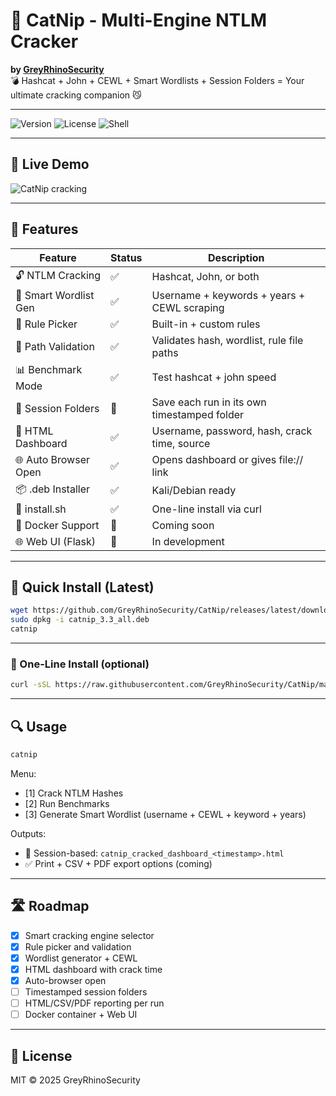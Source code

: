 # 🐾 CatNip - Multi-Engine NTLM Cracker

**by [GreyRhinoSecurity](https://github.com/GreyRhinoSecurity)**  
💣 Hashcat + John + CEWL + Smart Wordlists + Session Folders = Your ultimate cracking companion 😼

---

![Version](https://img.shields.io/badge/version-v3.3-blue)
![License](https://img.shields.io/badge/license-MIT-green)
![Shell](https://img.shields.io/badge/language-shell-lightgrey)

---

## 📸 Live Demo

![CatNip cracking](screenshots/catnip_v33_cracking.png)

---

## 🧠 Features

| Feature              | Status | Description                                        |
|----------------------|--------|----------------------------------------------------|
| 🔓 NTLM Cracking     | ✅     | Hashcat, John, or both                             |
| 🧠 Smart Wordlist Gen| ✅     | Username + keywords + years + CEWL scraping        |
| 🎯 Rule Picker       | ✅     | Built-in + custom rules                            |
| 📂 Path Validation   | ✅     | Validates hash, wordlist, rule file paths          |
| 📊 Benchmark Mode    | ✅     | Test hashcat + john speed                          |
| 💾 Session Folders   | 🚧     | Save each run in its own timestamped folder        |
| 🧾 HTML Dashboard    | ✅     | Username, password, hash, crack time, source       |
| 🌐 Auto Browser Open | ✅     | Opens dashboard or gives file:// link              |
| 📦 .deb Installer    | ✅     | Kali/Debian ready                                  |
| 📜 install.sh        | ✅     | One-line install via curl                          |
| 🐳 Docker Support    | 🚧     | Coming soon                                        |
| 🌐 Web UI (Flask)    | 🚧     | In development                                     |

---

## 🚀 Quick Install (Latest)

```bash
wget https://github.com/GreyRhinoSecurity/CatNip/releases/latest/download/catnip_3.3_all.deb
sudo dpkg -i catnip_3.3_all.deb
catnip
```

---

### 🐾 One-Line Install (optional)

```bash
curl -sSL https://raw.githubusercontent.com/GreyRhinoSecurity/CatNip/main/install_catnip.sh | bash
```

---

## 🔍 Usage

```bash
catnip
```

Menu:
- [1] Crack NTLM Hashes
- [2] Run Benchmarks
- [3] Generate Smart Wordlist (username + CEWL + keyword + years)

Outputs:
- 🧾 Session-based: `catnip_cracked_dashboard_<timestamp>.html`
- ✅ Print + CSV + PDF export options (coming)

---

## 🛣️ Roadmap

- [x] Smart cracking engine selector
- [x] Rule picker and validation
- [x] Wordlist generator + CEWL
- [x] HTML dashboard with crack time
- [x] Auto-browser open
- [ ] Timestamped session folders
- [ ] HTML/CSV/PDF reporting per run
- [ ] Docker container + Web UI

---

## 📜 License

MIT © 2025 GreyRhinoSecurity
